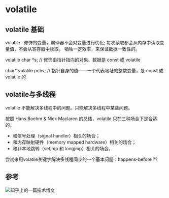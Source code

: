 
# volatile


## volatile 基础

volatile : 修饰的变量，编译器不会对变量进行优化; 每次读取都会从内存中读取变量值，不会从寄存器中读取。 牺牲一定效率，来保证数据一致性的。

volatile char *s;  // 修饰由指针指向的对象、数据是 const 或 volatile 

char* volatile pchv; // 指针自身的值——一个代表地址的整数变量，是 const 或 volatile 的


## volatile与多线程


volatile 不能解决多线程中的问题。只能解决多线程中某些问题。

按照 Hans Boehm & Nick Maclaren 的总结，volatile 只在三种场合下是合适的。
* 和信号处理（signal handler）相关的场合；
* 和内存映射硬件（memory mapped hardware）相关的场合；
* 和非本地跳转（setjmp 和 longjmp）相关的场合。


尝试来用volatile关键字解决多线程同步的一个基本问题：happens-before  ??







## 参考
![知乎上的一篇技术博文](https://zhuanlan.zhihu.com/p/62060524)
